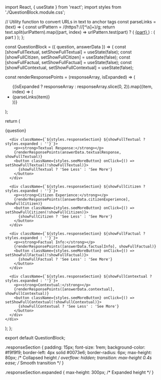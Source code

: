 import React, { useState } from 'react';
import styles from './QuestionBlock.module.css';

// Utility function to convert URLs in text to anchor tags
const parseLinks = (text) => {
  const urlPattern = /(https?:\/\/[^\s]+)/g;
  return text.split(urlPattern).map((part, index) =>
    urlPattern.test(part) ? (
      <a key={index} href={part} target="_blank" rel="noopener noreferrer" className={styles.link}>
        {part}
      </a>
    ) : (
      part
    )
  );
};

const QuestionBlock = ({ question, answerData }) => {
  const [showFullTextual, setShowFullTextual] = useState(false);
  const [showFullCitizen, setShowFullCitizen] = useState(false);
  const [showFullFactual, setShowFullFactual] = useState(false);
  const [showFullContextual, setShowFullContextual] = useState(false);

  const renderResponsePoints = (responseArray, isExpanded) => (
    <ul className={styles.responseList}>
      {(isExpanded ? responseArray : responseArray.slice(0, 2)).map((item, index) => (
        <li key={index} className={styles.responseItem}>
          {parseLinks(item)}
        </li>
      ))}
    </ul>
  );

  return (
    <div className={styles.questionBlock}>
      <div className={styles.question}>{question}</div>

      <div className={`${styles.responseSection} ${showFullTextual ? styles.expanded : ''}`}>
        <p><strong>Textual Response:</strong></p>
        {renderResponsePoints(answerData.textualResponse, showFullTextual)}
        <button className={styles.seeMoreButton} onClick={() => setShowFullTextual(!showFullTextual)}>
          {showFullTextual ? 'See Less' : 'See More'}
        </button>
      </div>

      <div className={`${styles.responseSection} ${showFullCitizen ? styles.expanded : ''}`}>
        <p><strong>Citizen Experience:</strong></p>
        {renderResponsePoints([answerData.citizenExperience], showFullCitizen)}
        <button className={styles.seeMoreButton} onClick={() => setShowFullCitizen(!showFullCitizen)}>
          {showFullCitizen ? 'See Less' : 'See More'}
        </button>
      </div>

      <div className={`${styles.responseSection} ${showFullFactual ? styles.expanded : ''}`}>
        <p><strong>Factual Info:</strong></p>
        {renderResponsePoints([answerData.factualInfo], showFullFactual)}
        <button className={styles.seeMoreButton} onClick={() => setShowFullFactual(!showFullFactual)}>
          {showFullFactual ? 'See Less' : 'See More'}
        </button>
      </div>

      <div className={`${styles.responseSection} ${showFullContextual ? styles.expanded : ''}`}>
        <p><strong>Contextual:</strong></p>
        {renderResponsePoints([answerData.contextual], showFullContextual)}
        <button className={styles.seeMoreButton} onClick={() => setShowFullContextual(!showFullContextual)}>
          {showFullContextual ? 'See Less' : 'See More'}
        </button>
      </div>
    </div>
  );
};

export default QuestionBlock;




.responseSection {
  padding: 15px;
  font-size: 1rem;
  background-color: #f9f9f9;
  border-left: 4px solid #0073e6;
  border-radius: 6px;
  max-height: 80px; /* Collapsed height */
  overflow: hidden;
  transition: max-height 0.4s ease; /* Smooth transition */
}

.responseSection.expanded {
  max-height: 300px; /* Expanded height */
}
